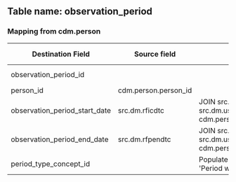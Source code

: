 ## Table name: observation_period

### Mapping from cdm.person

| Destination Field | Source field | Logic | Comment field |
| --- | --- | --- | --- |
| observation_period_id |  |  | Auto-increment |
| person_id | cdm.person.person_id |  |  |
| observation_period_start_date | src.dm.rficdtc | JOIN src.dm ON <br> src.dm.usubjid = cdm.person.person_source_value |  |
| observation_period_end_date | src.dm.rfpendtc | JOIN src.dm ON <br>  src.dm.usubjid = cdm.person.person_source_value  |  |
| period_type_concept_id |  | Populate with 44814723 — 'Period while enrolled in study' |  |
